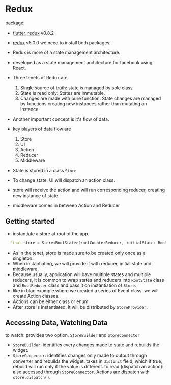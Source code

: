 # Redux
package:
- [flutter_redux](https://pub.dev/packages/flutter_redux) v0.8.2
- [redux](https://pub.dev/packages/redux) v5.0.0
we need to install both packages.

- Redux is more of a state management architecture.
- developed as a state management architecture for facebook using React.
- Three tenets of Redux are
  1. Single source of truth: state is managed by sole class
  2. State is read only: States are immutable.
  3. Changes are made with pure function: State changes are managed by functions creating new instances rather than mutating an instance.
- Another important concept is it's flow of data.
- key players of data flow are
    1. Store
    2. UI
    3. Action
    4. Reducer
    5. Middleware
- State is stored in a class `Store`
- To change state, UI will dispatch an action class.
- store will receive the action and will run corresponding reducer, creating new instance of state.
- middleware comes in between Action and Reducer

## Getting started 
- instantiate a store at root of the app.
```dart
  final store = Store<RootState>(rootCounterReducer, initialState: RootState());
```
- As in the tenet, store is made sure to be created only once as a singleton.
- When instantiating, we will provide it with reducer, initial state and middleware.
- Because usually, application will have multiple states and multiple reducers, it is common to wrap states and reducers into `RootState` class and `RootReducer` class and pass it on instantiation of `Store`.
- like in bloc example where we created a series of Event class, we will create Action classes.
- Actions can be either class or enum.
- After store is instantiated, it will be distributed by `StoreProvider`.

## Accessing Data, Watching Data
to watch: provides two option, `StoreBuilder` and `StoreConnector`
  - `StoreBuilder`: identifies every changes made to state and rebuilds the widget.
  - `StoreConnector`: identifies changes only made to output through converter and rebuilds the widget. takes in `distinct` field, which if true, rebuild will run only if the value is different.
to read (dispatch an action): also accessed through `StoreConnector`. Actions are dispatch with `store.dispatch()`.  
